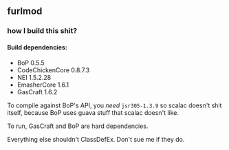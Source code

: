 ## furlmod

### how I build this shit?

#### Build dependencies:

- BoP 0.5.5
- CodeChickenCore 0.8.7.3
- NEI 1.5.2.28
- EmasherCore 1.6.1
- GasCraft 1.6.2

To compile against BoP's API, you *need* `jsr305-1.3.9` so scalac doesn't shit
itself, because BoP uses guava stuff that scalac doesn't like.

To run, GasCraft and BoP are hard dependencies.

Everything else shouldn't ClassDefEx.  Don't sue me if they do.
